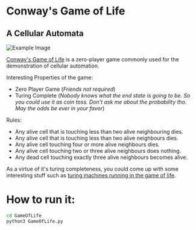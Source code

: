 # **Conway's Game of Life**
## A Cellular Automata

![Example Image](https://upload.wikimedia.org/wikipedia/commons/thumb/6/64/Game_of_life_Simkin_glider_gun.svg/749px-Game_of_life_Simkin_glider_gun.svg.png)

[Conway's Game of Life](https://en.wikipedia.org/wiki/Conway%27s_Game_of_Life) is a zero-player game commonly used for the demonstration of cellular automation. 

Interesting Properties of the game:
- Zero Player Game (_Friends not required_)
- Turing Complete (_Nobody knows what the end state is going to be. So you could use it as coin toss. Don't ask me about the probability tho. May the odds be ever in your favor_)

Rules:
- Any alive cell that is touching less than two alive neighbouring dies. 
- Any alive cell that is touching less than two alive neighbours dies.
- Any alive cell touching four or more alive neighbours dies.
- Any alive cell touching two or three alive neighbours does nothing.
- Any dead cell touching exactly three alive neighbours becomes alive.

As a virtue of it's turing completeness, you could come up with some interesting stuff such as [turing machines running in the game of life](https://youtu.be/HeQX2HjkcNo?t=1774). 

# How to run it:
```sh
cd GameOfLife
python3 GameOfLife.py
```

